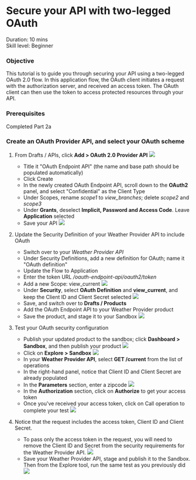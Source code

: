 # Secure your API with two-legged OAuth


Duration: 10 mins  
Skill level: Beginner


### Objective

This tutorial is to guide you through securing your API using a two-legged OAuth 2.0 flow. In this application flow, the OAuth client initiates a request with the authorization server, and received an access token. The OAuth client can then use the token to access protected resources through your API.


### Prerequisites

Completed Part 2a



### Create an OAuth Provider API, and select your OAuth scheme
1. From Drafts / APIs, click **Add > OAuth 2.0 Provider API**
    ![](images/oauth_provider_1.png)
    * Title it "OAuth Endpoint API" (the name and base path should be populated automatically)
    * Click Create
    * In the newly created OAuth Endpoint API, scroll down to the **OAuth2** panel, and select "Confidential" as the Client Type
    * Under Scopes, rename _scope1_ to _view_branches_; delete _scope2_ and _scope3_
    * Under **Grants**, deselect **Implicit, Password and Access Code**. Leave **Application** selected
    * Save your API
    ![](images/oauth_provider_2.png)  



2. Update the Security Definition of your Weather Provider API to include OAuth
    * Switch over to your _Weather Provider API_
    * Under Security Definitions, add a new definition for OAuth; name it "OAuth definition"
    * Update the Flow to Application
    * Enter the token URL _<your base URL>/oauth-endpoint-api/oauth2/token_
    * Add a new Scope: view_current
      ![](images/oauth_security_definition_1.png)
    * Under **Security**, select **OAuth Definition** and **view_current**, and keep the Client ID and Client Secret selected
      ![](images/oauth_security_definition_2.png)
    * Save, and switch over to **Drafts / Products**
    * Add the OAuth Endpoint API to your Weather Provider product
    * Save the product, and stage it to your Sandbox
      ![](images/oauth_security_definition_3a.png)


3. Test your OAuth security configuration
    * Publish your updated product to the sandbox; click **Dashboard > Sandbox**, and then publish your product
    ![](images/test_oauth_1.png)
    * Click on **Explore > Sandbox**
      ![](images/test_oauth_2.png)
    * In your **Weather Provider API**, select **GET /current** from the list of operations
    * In the right-hand panel, notice that Client ID and Client Secret are already populated
    * In the **Parameters** section, enter a zipcode
      ![](images/test_oauth_3.png)
    * In the **Authorization** section, click on **Authorize** to get your access token
    * Once you've received your access token, click on Call operation to complete your test
    ![](images/test_oauth_4.png)

4. Notice that the request includes the access token, Client ID and Client Secret.
    * To pass only the access token in the request, you will need to remove the Client ID and Secret from the security requirements for the Weather Provider API.
    ![](images/test_oauth_5.png)
    * Save your Weather Provider API, stage and publish it to the Sandbox. Then from the Explore tool, run the same test as you previously did
    ![](images/test_oauth_6.png)
